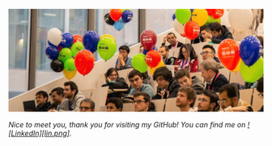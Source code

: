 ![Header](3.jpg)

*Nice to meet you, thank you for visiting my GitHub!*
*You can find me on [![LinkedIn][lin.png]][2].*


[2]: https://www.linkedin.com/in/alisia-maria-lupidi/
